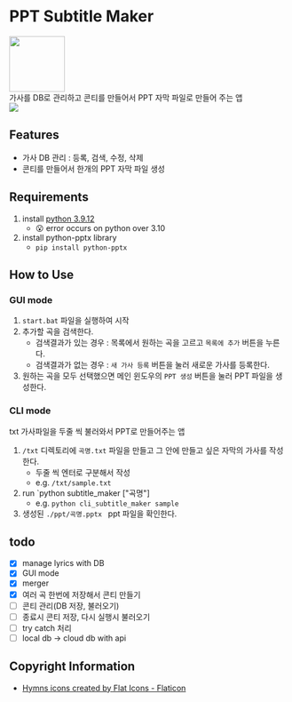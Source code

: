 # PPT Subtitle Maker

<image src="./resources/hymns.png" width=100>
<br>
가사를 DB로 관리하고 콘티를 만들어서 PPT 자막 파일로 만들어 주는 앱
<br>
<image src="./resources/main.png">
<br>

## Features

- 가사 DB 관리 : 등록, 검색, 수정, 삭제
- 콘티를 만들어서 한개의 PPT 자막 파일 생성

## Requirements

1. install [python 3.9.12](https://www.python.org/downloads/release/python-3912/)
   - 😮 error occurs on python over 3.10
2. install python-pptx library
   - `pip install python-pptx`

## How to Use

### GUI mode

1. `start.bat` 파일을 실행하여 시작
2. 추가할 곡을 검색한다.
   - 검색결과가 있는 경우 : 목록에서 원하는 곡을 고르고 `목록에 추가` 버튼을 누른다.
   - 검색결과가 없는 경우 : `새 가사 등록` 버튼을 눌러 새로운 가사를 등록한다.
3. 원하는 곡을 모두 선택했으면 메인 윈도우의 `PPT 생성` 버튼을 눌러 PPT 파일을 생성한다.

### CLI mode

txt 가사파일을 두줄 씩 불러와서 PPT로 만들어주는 앱

1. `/txt` 디렉토리에 `곡명.txt` 파일을 만들고 그 안에 만들고 싶은 자막의 가사를 작성한다.
   - 두줄 씩 엔터로 구분해서 작성
   - e.g. `/txt/sample.txt`
2. run `python subtitle_maker ["곡명"]
   - e.g. `python cli_subtitle_maker sample`
3. 생성된 `./ppt/곡명.pptx ` ppt 파일을 확인한다.

## todo

- [x] manage lyrics with DB
- [x] GUI mode
- [x] merger
- [x] 여러 곡 한번에 저장해서 콘티 만들기
- [ ] 콘티 관리(DB 저장, 불러오기)
- [ ] 종료시 콘티 저장, 다시 실행시 불러오기
- [ ] try catch 처리
- [ ] local db -> cloud db with api

## Copyright Information

- <a href="https://www.flaticon.com/free-icons/hymns" title="hymns icons">Hymns icons created by Flat Icons - Flaticon</a>
